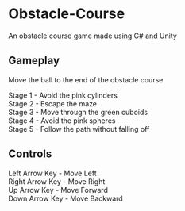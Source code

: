 # Obstacle-Course
An obstacle course game made using C# and Unity

## Gameplay
Move the ball to the end of the obstacle course<br/>

Stage 1 - Avoid the pink cylinders<br/>
Stage 2 - Escape the maze<br/>
Stage 3 - Move through the green cuboids<br/>
Stage 4 - Avoid the pink spheres<br/>
Stage 5 - Follow the path without falling off

## Controls
Left Arrow Key - Move Left<br/>
Right Arrow Key - Move Right<br/>
Up Arrow Key - Move Forward<br/>
Down Arrow Key - Move Backward<br/>
